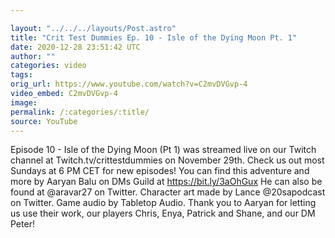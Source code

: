 ```yaml
---

layout: "../../../layouts/Post.astro"
title: "Crit Test Dummies Ep. 10 - Isle of the Dying Moon Pt. 1"
date: 2020-12-28 23:51:42 UTC
author: ""
categories: video
tags: 
orig_url: https://www.youtube.com/watch?v=C2mvDVGvp-4
video_embed: C2mvDVGvp-4
image:
permalink: /:categories/:title/
source: YouTube
---
```

Episode 10 - Isle of the Dying Moon (Pt 1) was streamed live on our Twitch channel at Twitch.tv/crittestdummies on November 29th. Check us out most Sundays at 6 PM CET for new episodes! You can find this adventure and more by Aaryan Balu on DMs Guild at https://bit.ly/3aOhGux He can also be found at @aravar27 on Twitter. Character art made by Lance @20sapodcast on Twitter. Game audio by Tabletop Audio. Thank you to Aaryan for letting us use their work, our players Chris, Enya, Patrick and Shane, and our DM Peter!